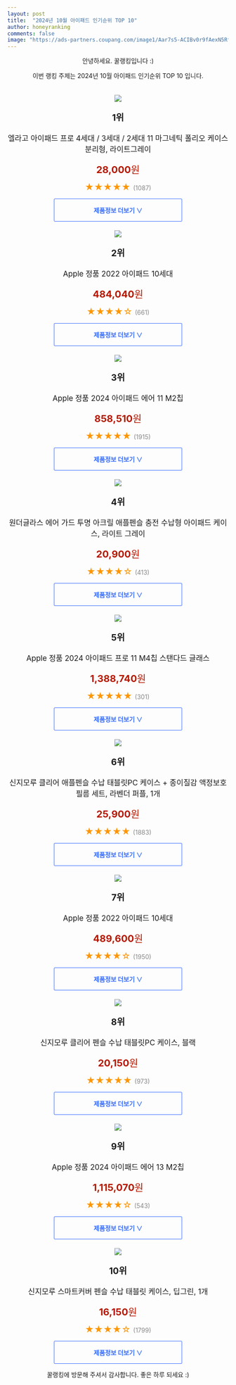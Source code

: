 ```yaml
---
layout: post
title:  "2024년 10월 아이패드 인기순위 TOP 10"
author: honeyranking
comments: false
image: "https://ads-partners.coupang.com/image1/Aar7s5-ACIBv0r9fAexN5RfE7QIab-LCD-NWe3D2D675tx5eJobSzxK7f9oamxwCtfqMZatTYiL4c34GB6nOf834c6pjPdneqHqZskd6_EErEBflog3zqF9PSBa3EH0F5krnx3OK2YbtcTT4OQl-ug3qatQJLWgGu3iLgp_e5o0KaoO1b-0HftrbNmHpksxrEDMbNL7L1S5rlBWyg_s8Y7pm43oG39Ua_pOPFSaiRNMj5GfIKzX8edTbV_6M8ELcAf85z0v-GnUORdZe-icsxCql8tCAFLBOWCZeisQN"
---
```

<p style="text-align: center;">안녕하세요. 꿀랭킹입니다 :)</p>
<p style="text-align: center;">이번 랭킹 주제는 2024년 10월 아이패드 인기순위 TOP 10 입니다.</p><center><img src="https://ads-partners.coupang.com/image1/Aar7s5-ACIBv0r9fAexN5RfE7QIab-LCD-NWe3D2D675tx5eJobSzxK7f9oamxwCtfqMZatTYiL4c34GB6nOf834c6pjPdneqHqZskd6_EErEBflog3zqF9PSBa3EH0F5krnx3OK2YbtcTT4OQl-ug3qatQJLWgGu3iLgp_e5o0KaoO1b-0HftrbNmHpksxrEDMbNL7L1S5rlBWyg_s8Y7pm43oG39Ua_pOPFSaiRNMj5GfIKzX8edTbV_6M8ELcAf85z0v-GnUORdZe-icsxCql8tCAFLBOWCZeisQN" style="margin-top:20px" /></center><p style="text-align: center; font-size: 20px"><b>1위</b></p><p style="text-align: center; font-size: 17px">엘라고 아이패드 프로 4세대 / 3세대 / 2세대 11 마그네틱 폴리오 케이스 분리형, 라이트그레이</p><p style="text-align: center;"><span style="color: #b61800; font-size: 22px;"><b>28,000</b>원</span></p><p style="text-align: center;"><span style="color: #ff9600; font-size: 20px;">★★★★★ </span><span style="color: #878787;">(1087)</span></p><center><a href="https://link.coupang.com/re/AFFSDP?lptag=AF3899140&subid=honeyrank&pageKey=6902484354&itemId=22167735047&vendorItemId=89214187605&traceid=V0-153-227c99b96293d6e5&clickBeacon=23b42250-8df0-11ef-8e7b-c4720564bdbc%7E3&requestid=20241019170000205134977893&token=31850C%7CMIXED"><div style="font-size: 14px; display: inline-block; padding: 15px 90px; color: #346aff; border-radius: 2px; border: 1px solid #346aff; cursor: pointer;"><b>제품정보 더보기 &or;</b></div></a></center><center><img src="https://ads-partners.coupang.com/image1/j4pwAINb5Vz4iJwej3krf0cPMpjbONZ2CHVRJx_FFL4V6oZxcWyikBTDAKDk86fwsd0035aD2SHYJBQH1swC6E888j9XWAkLlz01XzgQt-uF4oV7DLzV_DpbgEYJUYnNq3iXKrLvMYh3uUDje_6EJEnYYwFfZxww7hYqDT4jzE_UqQljQwPcsvk4MY1FVH4VuBm8iVMecbRuZo7TaSK6NRyg61QdwVMJv5S77kZwnZspb3oVa2ROm0i64GhIUxynh0R6P2-BfYHQQNsss_fC5dKCsLdb_7OJK7GH" style="margin-top:20px" /></center><p style="text-align: center; font-size: 20px"><b>2위</b></p><p style="text-align: center; font-size: 17px">Apple 정품 2022 아이패드 10세대</p><p style="text-align: center;"><span style="color: #b61800; font-size: 22px;"><b>484,040</b>원</span></p><p style="text-align: center;"><span style="color: #ff9600; font-size: 20px;">★★★★☆ </span><span style="color: #878787;">(661)</span></p><center><a href="https://link.coupang.com/re/AFFSDP?lptag=AF3899140&subid=honeyrank&pageKey=6912124565&itemId=16661691667&vendorItemId=83845338403&traceid=V0-153-2c55ffab4609fa5f&requestid=20241019170000205134977893&token=31850C%7CMIXED"><div style="font-size: 14px; display: inline-block; padding: 15px 90px; color: #346aff; border-radius: 2px; border: 1px solid #346aff; cursor: pointer;"><b>제품정보 더보기 &or;</b></div></a></center><center><img src="https://ads-partners.coupang.com/image1/5xfjCBB5djfr2vP95__o-wA9IX8AWgzhKlUgJ8A_DfcGxYmAr_dm_jV2KVVjfnG9nOa_tjmj_fA1CwP6ybLL-RnbEg3u-ObpYUnR7v0glhSX2_BAWKMxTWiaGnigCC3n11L29NUpfKabArY-KDBuqAZcr9BxG8L3hj9WUN5nJbUQtdoyvLxMs-AezeVGOEjLKiL8Te1-vDz0aBRA_1wQf_zfJTQ-ydvxMXoqAFkvg-c2ptZG5BQv68AXoKKQNQp5AyU2u0J2qDosDLLwCKwLvfe9E5LlMmYvDBCi" style="margin-top:20px" /></center><p style="text-align: center; font-size: 20px"><b>3위</b></p><p style="text-align: center; font-size: 17px">Apple 정품 2024 아이패드 에어 11 M2칩</p><p style="text-align: center;"><span style="color: #b61800; font-size: 22px;"><b>858,510</b>원</span></p><p style="text-align: center;"><span style="color: #ff9600; font-size: 20px;">★★★★★ </span><span style="color: #878787;">(1915)</span></p><center><a href="https://link.coupang.com/re/AFFSDP?lptag=AF3899140&subid=honeyrank&pageKey=8134826732&itemId=23106412130&vendorItemId=90139706296&traceid=V0-153-9a0c642715348088&requestid=20241019170000205134977893&token=31850C%7CMIXED"><div style="font-size: 14px; display: inline-block; padding: 15px 90px; color: #346aff; border-radius: 2px; border: 1px solid #346aff; cursor: pointer;"><b>제품정보 더보기 &or;</b></div></a></center><center><img src="https://ads-partners.coupang.com/image1/oF5xflWCjKSPQhHmoAqruAISgao6iEt6rCQJxj8L9YslMwClwkk2Ivz4EJLtqTsTymm3TV0y0tgyKzs60cc4EJ0eZzlIwwJsvcKb5--YAKfLSv7ujJ3kRGRelTOMEX4XNcRPeduXNhouCXx38E-P4ibvz5NtlIjvlLEvI4xKs_tXD_gjg76uhjJ_NaMMuxG1TYAv6fKYtT9ggmwMkKX63MKznythJvkXWCZMQzAWt4HY2gt05mHhTG2WitGwcAg-9WmgNNWHcCBOQ-hixvySx_X5xwG0uXOt7-YPeXP4uUFoMBeRW92I9IKEcyY7KQ==" style="margin-top:20px" /></center><p style="text-align: center; font-size: 20px"><b>4위</b></p><p style="text-align: center; font-size: 17px">원더글라스 에어 가드 투명 아크릴 애플펜슬 충전 수납형 아이패드 케이스, 라이트 그레이</p><p style="text-align: center;"><span style="color: #b61800; font-size: 22px;"><b>20,900</b>원</span></p><p style="text-align: center;"><span style="color: #ff9600; font-size: 20px;">★★★★☆ </span><span style="color: #878787;">(413)</span></p><center><a href="https://link.coupang.com/re/AFFSDP?lptag=AF3899140&subid=honeyrank&pageKey=7764621049&itemId=20946714699&vendorItemId=88083430511&traceid=V0-153-4e35aa230855ec76&clickBeacon=23b42250-8df0-11ef-83f9-96fb003d87b1%7E3&requestid=20241019170000205134977893&token=31850C%7CMIXED"><div style="font-size: 14px; display: inline-block; padding: 15px 90px; color: #346aff; border-radius: 2px; border: 1px solid #346aff; cursor: pointer;"><b>제품정보 더보기 &or;</b></div></a></center><center><img src="https://ads-partners.coupang.com/image1/XDSY7ZrsCb8qZavuXCpJHtm1NAnP266Km4pnHtVP5jeZ3xtwT6ukHROq8-Z52_fcVpUWSNPXT-ddg7imAUDBB_IkO9kPZePOLmTM6vIz9M597WkhOoHrOwF5yeawSS2JbbTXb8bIl0AQrvSDNmEMA3t2hC7l_BydRRGkHoRptui1EZG0KJG2VAdlNkfD_P6GHwB3W7Fnx0JUeE9oePygEA_ErPXrKYeXK8tKrS5mNTdionBm7jsQZAcSK4Vs1cptbiCn470M-aG5S6TJLWovTIu37QDJerA8cAo=" style="margin-top:20px" /></center><p style="text-align: center; font-size: 20px"><b>5위</b></p><p style="text-align: center; font-size: 17px">Apple 정품 2024 아이패드 프로 11 M4칩 스탠다드 글래스</p><p style="text-align: center;"><span style="color: #b61800; font-size: 22px;"><b>1,388,740</b>원</span></p><p style="text-align: center;"><span style="color: #ff9600; font-size: 20px;">★★★★★ </span><span style="color: #878787;">(301)</span></p><center><a href="https://link.coupang.com/re/AFFSDP?lptag=AF3899140&subid=honeyrank&pageKey=8134993903&itemId=23107127826&vendorItemId=90140409719&traceid=V0-153-ded6307efce31a6b&requestid=20241019170000205134977893&token=31850C%7CMIXED"><div style="font-size: 14px; display: inline-block; padding: 15px 90px; color: #346aff; border-radius: 2px; border: 1px solid #346aff; cursor: pointer;"><b>제품정보 더보기 &or;</b></div></a></center><center><img src="https://ads-partners.coupang.com/image1/vl6qRe4i-9FOS-PWvkXm4Z-gAAHl8ZYJhqf7EkbPu1u-88lNGB52ExbQguhP5Uf02Wq_YBsHKurYSgn25jX-rYCBSdSb5Btew1Nn7Lk_O3-eZFpmEfkeqN9NeYvf0qViT7IZ3yZKRkZsV-1q92uH5ZsrPAlZopRZP7ZzxPsjO9POjT2S5EdtJ_cTzEotOnj6kTdVnE3QlE49J9RijZcIY0UicizvKiYJ_QAHlW8fNMXP63CWRUzgT4L_lacrKVrfHY-mZXh27rDn0PF0IhZgf0HDySkvzLCywC90Od1NEQ==" style="margin-top:20px" /></center><p style="text-align: center; font-size: 20px"><b>6위</b></p><p style="text-align: center; font-size: 17px">신지모루 클리어 애플펜슬 수납 태블릿PC 케이스 + 종이질감 액정보호 필름 세트, 라벤더 퍼플, 1개</p><p style="text-align: center;"><span style="color: #b61800; font-size: 22px;"><b>25,900</b>원</span></p><p style="text-align: center;"><span style="color: #ff9600; font-size: 20px;">★★★★★ </span><span style="color: #878787;">(1883)</span></p><center><a href="https://link.coupang.com/re/AFFSDP?lptag=AF3899140&subid=honeyrank&pageKey=6187952836&itemId=12195301911&vendorItemId=79466358288&traceid=V0-153-22d6674f18070721&clickBeacon=23b42250-8df0-11ef-94d6-0a4f975a7cfc%7E3&requestid=20241019170000205134977893&token=31850C%7CMIXED"><div style="font-size: 14px; display: inline-block; padding: 15px 90px; color: #346aff; border-radius: 2px; border: 1px solid #346aff; cursor: pointer;"><b>제품정보 더보기 &or;</b></div></a></center><center><img src="https://ads-partners.coupang.com/image1/_kYiZnZdW5Cp6uPN_ltbizM-S0rJvsjpYtuAmz_0yCZjFfcVtSzLGSXdl6y1shcxRpEaqnkt-_MajqhRhWL8aGMO-UEvVlRl6nbpSpGahPhtX4NghJz2JWudTjufQL_r68H6u3BF3VID6pcDhryMpqQKJPPlC0ImoLKNQlojsakmklQSG3ANmXhWg3e1R0WNsLy936aiesKXfw8JNNGddM4RFSLlyT9CoHB5_i5u8iTzKK5GfJFVRo_DYOLKqBc9_wqGrLMhsaYxqPH8MheRgIUyUj_McKV4XT4d" style="margin-top:20px" /></center><p style="text-align: center; font-size: 20px"><b>7위</b></p><p style="text-align: center; font-size: 17px">Apple 정품 2022 아이패드 10세대</p><p style="text-align: center;"><span style="color: #b61800; font-size: 22px;"><b>489,600</b>원</span></p><p style="text-align: center;"><span style="color: #ff9600; font-size: 20px;">★★★★☆ </span><span style="color: #878787;">(1950)</span></p><center><a href="https://link.coupang.com/re/AFFSDP?lptag=AF3899140&subid=honeyrank&pageKey=6912124565&itemId=16661691663&vendorItemId=83845338385&traceid=V0-153-2c55ffab4609fa5f&requestid=20241019170000205134977893&token=31850C%7CMIXED"><div style="font-size: 14px; display: inline-block; padding: 15px 90px; color: #346aff; border-radius: 2px; border: 1px solid #346aff; cursor: pointer;"><b>제품정보 더보기 &or;</b></div></a></center><center><img src="https://ads-partners.coupang.com/image1/A7dDNtBasbzbFe5EA9PeSy5odUTAQk5g7sSzsJOJdeKXEYxqP8q7fiV-gr-5tu6yb6vq6a2ZS_dJ5D-bDbkSqSZ1ngdWoH2INu73lWR05dtKie0mTqmoRG4gVUaX7eUNHdSSBG-S5hKpJQp5Bjw23-0ILA1dgSzLNWIcsi8CSJPWFqf6-_DBkhH98W25LR6O2yfODu0_3FnLS36MYcdYwxwNBNJOXXjOP4kBnhsjsHYzZ8UdivxEB2t0YTWYi_1ZgZOFsly8D13xgBW7c0J8N2pahMT2-jvXDIqyZmX1XA==" style="margin-top:20px" /></center><p style="text-align: center; font-size: 20px"><b>8위</b></p><p style="text-align: center; font-size: 17px">신지모루 클리어 펜슬 수납 태블릿PC 케이스, 블랙</p><p style="text-align: center;"><span style="color: #b61800; font-size: 22px;"><b>20,150</b>원</span></p><p style="text-align: center;"><span style="color: #ff9600; font-size: 20px;">★★★★★ </span><span style="color: #878787;">(973)</span></p><center><a href="https://link.coupang.com/re/AFFSDP?lptag=AF3899140&subid=honeyrank&pageKey=5486531312&itemId=8481234361&vendorItemId=75785781197&traceid=V0-153-d0004a924db7ef76&clickBeacon=23b42250-8df0-11ef-a88e-558015e5480d%7E3&requestid=20241019170000205134977893&token=31850C%7CMIXED"><div style="font-size: 14px; display: inline-block; padding: 15px 90px; color: #346aff; border-radius: 2px; border: 1px solid #346aff; cursor: pointer;"><b>제품정보 더보기 &or;</b></div></a></center><center><img src="https://ads-partners.coupang.com/image1/GUE7XZczhPk2ujtdGfx1izBUjJ9dhMBM9GCyqHXhXqodQU_BjOoKMXFz6KJhGZe8lgdap1HyuM80ZP-uVvEWRS07o8G55jP_-PnTvdEcjbHj7DejssAnKbBxxHkLcQIOHfoG8DTeiZMq3CCB1lKo1fcHfAPHsFuqtkCSKiVlorLT4C8XJheTpxyBanSnOYGD52UKczf5gHTT5hQNQiI0WID54to6Y_ItJ5qNGlr071DzxbtCpNXw7ZwLXSYkGPPVoX8dfuqLiAH_ORz4EZ5lM75lMUqK5h4C6P-O" style="margin-top:20px" /></center><p style="text-align: center; font-size: 20px"><b>9위</b></p><p style="text-align: center; font-size: 17px">Apple 정품 2024 아이패드 에어 13 M2칩</p><p style="text-align: center;"><span style="color: #b61800; font-size: 22px;"><b>1,115,070</b>원</span></p><p style="text-align: center;"><span style="color: #ff9600; font-size: 20px;">★★★★☆ </span><span style="color: #878787;">(543)</span></p><center><a href="https://link.coupang.com/re/AFFSDP?lptag=AF3899140&subid=honeyrank&pageKey=8134826615&itemId=23106411744&vendorItemId=90139705743&traceid=V0-153-fa72df6bf29849d5&requestid=20241019170000205134977893&token=31850C%7CMIXED"><div style="font-size: 14px; display: inline-block; padding: 15px 90px; color: #346aff; border-radius: 2px; border: 1px solid #346aff; cursor: pointer;"><b>제품정보 더보기 &or;</b></div></a></center><center><img src="https://ads-partners.coupang.com/image1/x9TceWVhP8VqVxatx5TIXmLPYMWF-DL4XWLzb8UVoCgyXPcm--hcVX-X07Ipz5A5UddgTcZZCyVIxk35PxLEtl_sCbJtCybKNFAkVtrbFKfvEOd_ZsqFmKetGrnm0mqK5TnjAWCaoz3g09wlrQBIQrFla0zlXPN8JYz5vOf6xdstBByH6DmbIez1z4qLTfghlYSkX0kjWDePKzB6W3WTOh9pyLOmNGclGqiho9Uf6a5oGEsL9WSzwM-Qqp46PXRgECuo3wbetxPYEfJo4iuKEN1b6veUV6EUdxy8j_rj4Q==" style="margin-top:20px" /></center><p style="text-align: center; font-size: 20px"><b>10위</b></p><p style="text-align: center; font-size: 17px">신지모루 스마트커버 펜슬 수납 태블릿 케이스, 딥그린, 1개</p><p style="text-align: center;"><span style="color: #b61800; font-size: 22px;"><b>16,150</b>원</span></p><p style="text-align: center;"><span style="color: #ff9600; font-size: 20px;">★★★★☆ </span><span style="color: #878787;">(1799)</span></p><center><a href="https://link.coupang.com/re/AFFSDP?lptag=AF3899140&subid=honeyrank&pageKey=6899919825&itemId=23154932069&vendorItemId=89927918257&traceid=V0-153-5ae118478df915fb&clickBeacon=23b42250-8df0-11ef-9ef1-07e6940e0874%7E3&requestid=20241019170000205134977893&token=31850C%7CMIXED"><div style="font-size: 14px; display: inline-block; padding: 15px 90px; color: #346aff; border-radius: 2px; border: 1px solid #346aff; cursor: pointer;"><b>제품정보 더보기 &or;</b></div></a></center><p style="text-align: center;">꿀랭킹에 방문해 주셔서 감사합니다. 좋은 하루 되세요 :)</p>
